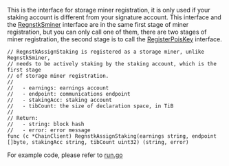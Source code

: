 This is the interface for storage miner registration, it is only used if your staking account is different from your signature account. This interface and the [RegnstkSminer](RegnstkSminer.md) interface are in the same first stage of miner registration, but you can only call one of them, there are two stages of miner registration, the second stage is to call the [RegisterPoisKey](RegisterPoisKey.md) interface.

```golang
// RegnstkAssignStaking is registered as a storage miner, unlike RegnstkSminer,
// needs to be actively staking by the staking account, which is the first stage
// of storage miner registration.
//
//   - earnings: earnings account
//   - endpoint: communications endpoint
//   - stakingAcc: staking account
//   - tibCount: the size of declaration space, in TiB
//
// Return:
//   - string: block hash
//   - error: error message
func (c *ChainClient) RegnstkAssignStaking(earnings string, endpoint []byte, stakingAcc string, tibCount uint32) (string, error)
```

For example code, please refer to [run.go](https://github.com/CESSProject/cess-miner/blob/main/cmd/console/run.go)